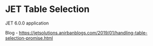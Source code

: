 # JET Table Selection

JET 6.0.0 application

Blog - https://jetsolutions.anirbanblogs.com/2019/01/handling-table-selection-promise.html
